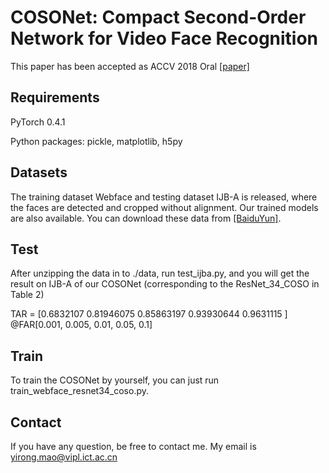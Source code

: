 # COSONet: Compact Second-Order Network for Video Face Recognition 

This paper has been accepted as ACCV 2018 Oral [[paper]](http://vipl.ict.ac.cn/uploadfile/upload/2018111616133187.pdf)

## Requirements

PyTorch 0.4.1

Python packages: pickle, matplotlib, h5py

## Datasets

The training dataset Webface and testing dataset IJB-A is released, where the faces are detected and cropped without alignment. Our trained models are also available. You can download these data from [[BaiduYun]](https://pan.baidu.com/s/1a1VXZ6sBEibLMp88cU8tnQ).


## Test
After unzipping the data in to ./data, run test_ijba.py, and you will get the result on IJB-A of our COSONet (corresponding to the ResNet_34_COSO in Table 2)

TAR = [0.6832107  0.81946075 0.85863197 0.93930644 0.9631115 ] @FAR[0.001, 0.005, 0.01, 0.05, 0.1]


## Train
To train the COSONet by yourself, you can just run train_webface_resnet34_coso.py.


## Contact

If you have any question, be free to contact me. My email is yirong.mao@vipl.ict.ac.cn
